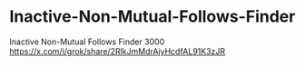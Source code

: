 # Inactive-Non-Mutual-Follows-Finder
Inactive Non-Mutual Follows Finder 3000
https://x.com/i/grok/share/2RlkJmMdrAjyHcdfAL91K3zJR 
